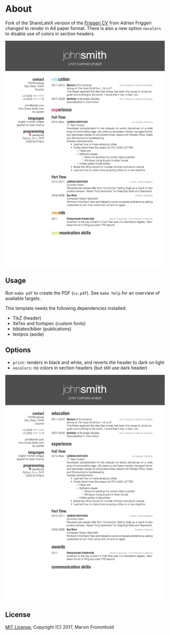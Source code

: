 # About

Fork of the ShareLateX version of the [Friggeri CV](https://www.sharelatex.com/templates/cv-or-resume/fancy-cv) from Adrien Friggeri changed to render in A4 paper format. There is also a new option `nocolors` to disable use of colors in section headers.

![](samples/cv.png?raw=true)

## Usage

Run `make pdf` to create the PDF (`cv.pdf`).
See `make help` for an overview of available targets.

This template needs the following dependencies installed:

* TikZ (header)
* XeTex and fontspec (custom fonts)
* biblatex/biber (publications)
* textpos (aside)

## Options

* `print`: renders in black and white, and reverts the header to dark on light
* `nocolors`: no colors in section headers (but still use dark header)

![](samples/cv_nocolors.png?raw=true)

## License

[MIT License](https://opensource.org/licenses/MIT), Copyright (C) 2017, Marvin Frommhold
